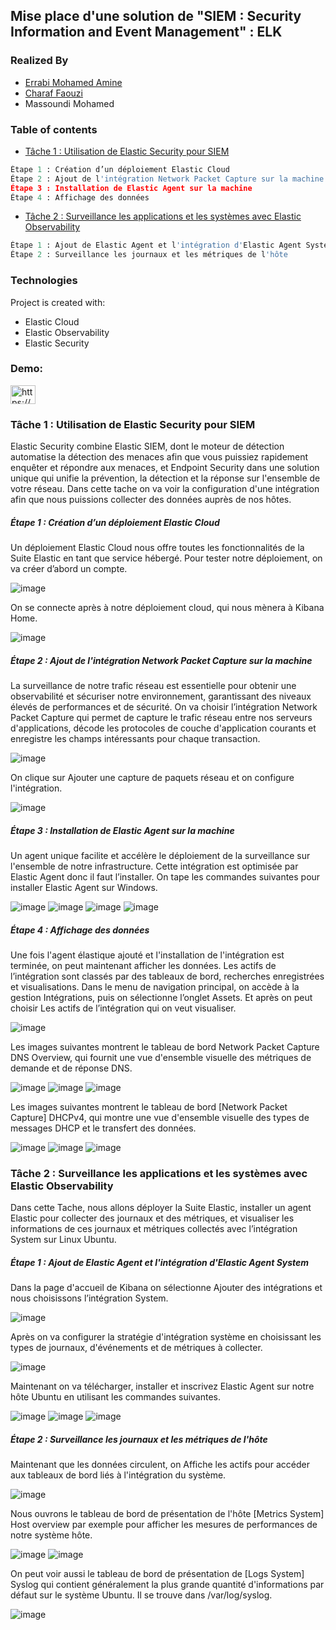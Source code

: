 ## Mise place d'une solution de "SIEM : Security Information and Event Management" : ELK 

### Realized By
- [Errabi Mohamed Amine](https://github.com/Amine-er)
- [Charaf Faouzi](https://github.com/achr-faou)
- Massoundi Mohamed

### Table of contents
* [Tâche 1 : Utilisation de Elastic Security pour SIEM](https://github.com/Amine-er/SIEM-ELK#t%C3%A2che-1--utilisation-de-elastic-security-pour-siem)
```python
Étape 1 : Création d’un déploiement Elastic Cloud
Étape 2 : Ajout de l'intégration Network Packet Capture sur la machine
Étape 3 : Installation de Elastic Agent sur la machine
Étape 4 : Affichage des données
```
* [Tâche 2 : Surveillance les applications et les systèmes avec Elastic Observability](https://github.com/Amine-er/SIEM-ELK#t%C3%A2che-2--surveillance-les-applications-et-les-syst%C3%A8mes-avec-elastic-observability)
```python
Étape 1 : Ajout de Elastic Agent et l'intégration d'Elastic Agent System
Étape 2 : Surveillance les journaux et les métriques de l'hôte
```
### Technologies
Project is created with:
* Elastic Cloud
* Elastic Observability
* Elastic Security

<h3 align="left">Demo:</h3>
<p align="left">
<a href="https://www.youtube.com/watch?v=lYFLM_g00po&ab_channel=STRI_2023" target="blank"><img align="center" src="https://raw.githubusercontent.com/rahuldkjain/github-profile-readme-generator/master/src/images/icons/Social/youtube.svg" alt="https://www.youtube.com/watch?v=lYFLM_g00po&ab_channel=STRI_2023" height="30" width="40" /></a>
</p>

### Tâche 1 : Utilisation de Elastic Security pour SIEM
Elastic Security combine Elastic SIEM, dont le moteur de détection automatise la détection des menaces afin que vous puissiez rapidement enquêter et répondre aux menaces, et Endpoint Security dans une solution unique qui unifie la prévention, la détection et la réponse sur l'ensemble de votre réseau.
Dans cette tache on va voir la configuration d'une intégration afin que nous puissions
collecter des données auprès de nos hôtes.

##### Étape 1 : Création d’un déploiement Elastic Cloud
Un déploiement Elastic Cloud nous offre toutes les fonctionnalités de la Suite Elastic en tant que service hébergé. Pour tester notre déploiement, on va créer d’abord un compte.

![image](https://user-images.githubusercontent.com/60274428/212709601-ad811c77-2bb2-4f56-9fcd-55d53ef7d08b.png)

On se connecte après à notre déploiement cloud, qui nous mènera à Kibana Home.

![image](https://user-images.githubusercontent.com/60274428/212709661-f9c7eda0-9fad-4d77-a3e2-69bf99916235.png)

##### Étape 2 : Ajout de l'intégration Network Packet Capture sur la machine
La surveillance de notre trafic réseau est essentielle pour obtenir une observabilité et sécuriser notre environnement, garantissant des niveaux élevés de performances et de sécurité.
On va choisir l’intégration Network Packet Capture qui permet de capture le trafic réseau entre nos serveurs d'applications, décode les protocoles de couche d'application courants et enregistre les champs intéressants pour chaque transaction.

![image](https://user-images.githubusercontent.com/60274428/212709735-5bc5e7e3-5ee0-47d2-8d7a-da40b81ef81e.png)

On clique sur Ajouter une capture de paquets réseau et on configure l'intégration.

![image](https://user-images.githubusercontent.com/60274428/212709768-3249af86-7b82-475f-8c1a-58f90043e50b.png)

##### Étape 3 : Installation de Elastic Agent sur la machine
Un agent unique facilite et accélère le déploiement de la surveillance sur l'ensemble de notre infrastructure. Cette intégration est optimisée par Elastic Agent donc il faut l’installer.
On tape les commandes suivantes pour installer Elastic Agent sur Windows.

![image](https://user-images.githubusercontent.com/60274428/212709822-1b25c2bf-7e8a-4d1b-8569-691239664b24.png)
![image](https://user-images.githubusercontent.com/60274428/212709849-f3dbb05e-17f0-45b6-860c-b2f83cb9327a.png)
![image](https://user-images.githubusercontent.com/60274428/212709874-0b638353-84be-4aba-85c4-93483dc3abb4.png)
![image](https://user-images.githubusercontent.com/60274428/212709894-4c31d2ab-b3aa-462a-8c09-46417b6ba136.png)

##### Étape 4 : Affichage des données
Une fois l'agent élastique ajouté et l'installation de l'intégration est terminée, on peut maintenant afficher les données. Les actifs de l’intégration sont classés par des tableaux de bord, recherches enregistrées et visualisations.
Dans le menu de navigation principal, on accède à la gestion Intégrations, puis on sélectionne l’onglet Assets. Et après on peut choisir Les actifs de l’intégration qui on veut visualiser.

![image](https://user-images.githubusercontent.com/60274428/212710281-46e1b5dd-5e54-4b28-a0e0-40160e9f6122.png)

Les images suivantes montrent le tableau de bord Network Packet Capture DNS Overview, qui fournit une vue d'ensemble visuelle des métriques de demande et de réponse DNS.

![image](https://user-images.githubusercontent.com/60274428/212710336-8f43020a-f9ce-4550-a289-2f2fef788cac.png)
![image](https://user-images.githubusercontent.com/60274428/212710437-3f0910ef-9ca1-444c-a95b-3b0e3af0d95b.png)
![image](https://user-images.githubusercontent.com/60274428/212710486-3851308d-848b-4317-acbf-e13e2463d606.png)

Les images suivantes montrent le tableau de bord [Network Packet Capture] DHCPv4, qui montre une vue d'ensemble visuelle des types de messages DHCP et le transfert des données.

![image](https://user-images.githubusercontent.com/60274428/212710518-b4b16a56-9b34-4a5f-aa07-4a3b44bde90d.png)
![image](https://user-images.githubusercontent.com/60274428/212710559-bc1a7137-dcf3-49a8-98cf-faf45ae08d6d.png)
![image](https://user-images.githubusercontent.com/60274428/212710587-d6fbf17d-ed8e-49f8-9f0f-3673588472d3.png)


### Tâche 2 : Surveillance les applications et les systèmes avec Elastic Observability
Dans cette Tache, nous allons déployer la Suite Elastic, installer un agent Elastic pour collecter des journaux et des métriques, et visualiser les informations de ces journaux et métriques collectés avec l’intégration System sur Linux Ubuntu.

##### Étape 1 : Ajout de Elastic Agent et l'intégration d'Elastic Agent System
Dans la page d'accueil de Kibana on sélectionne Ajouter des intégrations et nous choisissons l’intégration System.

![image](https://user-images.githubusercontent.com/60274428/212712979-c9eca5d3-dc21-434b-a2f1-cbb493e29794.png)

Après on va configurer la stratégie d'intégration système en choisissant les types de journaux, d'événements et de métriques à collecter.

![image](https://user-images.githubusercontent.com/60274428/212713047-60486835-a107-4c9d-a6c1-7c42f03d56e5.png)

Maintenant on va télécharger, installer et inscrivez Elastic Agent sur notre hôte Ubuntu en utilisant les commandes suivantes.

![image](https://user-images.githubusercontent.com/60274428/212713099-32a96bf3-bf07-4b4a-9caf-4e4cf2be32d3.png)
![image](https://user-images.githubusercontent.com/60274428/212713160-717a8cd8-6548-4cf5-89bc-a6d0f98a0093.png)
![image](https://user-images.githubusercontent.com/60274428/212713281-28122d8e-6edd-4bb9-9d13-74946bc2567b.png)

##### Étape 2 : Surveillance les journaux et les métriques de l'hôte
Maintenant que les données circulent, on Affiche les actifs pour accéder aux tableaux de bord liés à l'intégration du système.

![image](https://user-images.githubusercontent.com/60274428/212713468-e1eb9394-5f79-4ad8-a838-644510a51281.png)

Nous ouvrons le tableau de bord de présentation de l'hôte [Metrics System] Host overview par exemple pour afficher les mesures de performances de notre système hôte.

![image](https://user-images.githubusercontent.com/60274428/212713512-9dffd7e3-98a1-49df-830f-f5217cd70746.png)
![image](https://user-images.githubusercontent.com/60274428/212713555-ca3ff373-55c3-4b2d-b7c3-c3c145edb726.png)

On peut voir aussi le tableau de bord de présentation de [Logs System] Syslog qui contient généralement la plus grande quantité d'informations par défaut sur le système Ubuntu. Il se trouve dans /var/log/syslog.

![image](https://user-images.githubusercontent.com/60274428/212713615-8d303b09-9123-4c9a-bbc1-ee4c6c6ec9cc.png)
